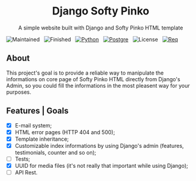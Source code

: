 <h1 align="center">Django Softy Pinko</h1>

<p align="center">A simple website built with Django and Softy Pinko HTML template</p>


![Maintained](https://img.shields.io/badge/Maintained-Yes-00FF78?style=for-the-badge&logo=) &nbsp;
![Finished](https://img.shields.io/badge/Finished-No-FA5107?style=for-the-badge&logo=) &nbsp;
[![Python](https://img.shields.io/badge/Built_with-Python-1B8BEF?style=for-the-badge&logo=Python)](https://www.python.org/) &nbsp;
[![Postgre](https://img.shields.io/badge/Database-PostgreSQL-008FFF?style=for-the-badge&logo=PostgreSQL)](https://www.postgresql.org/) &nbsp;
![License](https://img.shields.io/badge/LICENSE-MIT-23BCC1?style=for-the-badge&logo=) &nbsp;
[![Req](https://img.shields.io/badge/Requirements-Here-23BCC1?style=for-the-badge&logo=)](https://github.com/daniel-augusto-barbosa/django-softy-pinko/blob/master/requirements.txt)

## About

This project's goal is to provide a reliable way to manipulate the informations on core page of Softy Pinko HTML directly from Django's Admin, so you could fill the informations in the most pleasent way for your purposes. 

## Features | Goals

- [x] E-mail system; 
- [x] HTML error pages (HTTP 404 and 500);
- [x] Template inheritance;
- [x] Customizable index informations by using Django's admin (features, testimonials, counter and so on); 
- [ ] Tests; 
- [x] UUID for media files (it's not really that important while using Django);
- [ ] API Rest.
